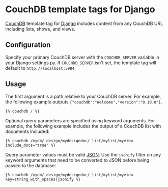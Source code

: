 # CouchDB template tags for Django

[CouchDB](http://couchdb.apache.org) template tag for
[Django](http://www.djangoproject.com) includes content from any CouchDB URL
including lists, shows, and views.

## Configuration

Specify your primary CouchDB server with the ``COUCHDB_SERVER`` variable in your
Django settings.py. If ``COUCHDB_SERVER`` isn't set, the template tag will
default to ``http://localhost:5984``.

## Usage

The first argument is a path relative to your CouchDB server. For example, the
following example outputs ``{"couchdb":"Welcome","version":"0.10.0"}``.

    {% couchdb / %}

Optional query parameters are specified using keyword arguments. For example,
the following example includes the output of a CouchDB list with documents
included:

    {% couchdb /mydb/_design/mydesigndoc/_list/mylist/myview include_docs="true" %}

Query parameter values must be valid [JSON](http://www.json.org/). Use the
``jsonify`` filter on any keyword arguments that need to be converted to JSON
before being passed to the database:

    {% couchdb /mydb/_design/mydesigndoc/_list/mylist/myview key=string_with_spaces|jsonify %}